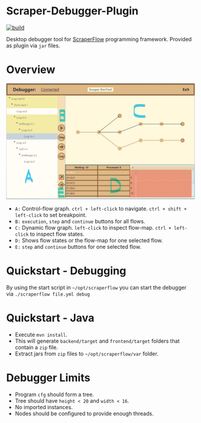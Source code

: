 # Scraper-Debugger-Plugin

[![build](https://img.shields.io/badge/build-maven-lightblue.svg)](https://maven.apache.org/plugins/index.html)

Desktop debugger tool for [ScraperFlow](https://github.com/scraperflow/scraperflow) programming framework. Provided as plugin via `jar` files. 

# Overview
![screenshot](doc/Overview.jpg)

* `A:` Control-flow graph. `ctrl + left-click` to navigate. `ctrl + shift + left-click` to set breakpoint.
* `B:` `execution`, `step` and `continue` buttons for all flows.
* `C:` Dynamic flow graph. `left-click` to inspect flow-map. `ctrl + left-click` to inspect flow states.
* `D:` Shows flow states or the flow-map for one selected flow.
* `E:` `step` and `continue` buttons for one selected flow.



# Quickstart - Debugging
By using the start script in `~/opt/scraperflow` you can start the debugger via `./scraperflow file.yml debug`

# Quickstart - Java
* Execute `mvn install`. 
* This will generate `backend/target` and `frontend/target` folders that contain a `zip` file.
* Extract jars from `zip` files to `~/opt/scraperflow/var` folder.

# Debugger Limits
* Program `cfg` should form a tree.
* Tree should have `height < 20` and  `width < 16`.
* No imported instances.
* Nodes should be configured to provide enough threads.
